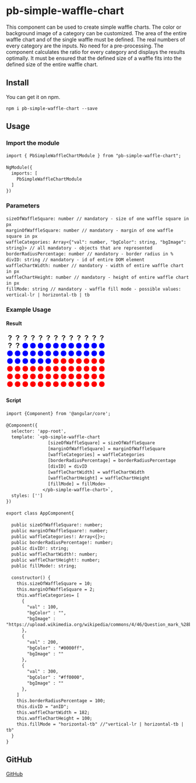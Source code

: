 # pb-simple-waffle-chart

This component can be used to create simple waffle charts. The color or background image of a category can be customized. The area of the entire waffle chart and of the single waffle must be defined. The real numbers of every category are the inputs. No need for a pre-processing. The component calculates the ratio for every category and displays the results optimally. It must be ensured that the defined size of a waffle fits into the defined size of the entire waffle chart.

## Install

You can get it on npm.

```
npm i pb-simple-waffle-chart --save
```

## Usage

### Import the module

```
import { PbSimpleWaffleChartModule } from "pb-simple-waffle-chart";

NgModule({
  imports: [
    PbSimpleWaffleChartModule
  ]
})
```

### Parameters
```
sizeOfWaffleSquare: number // mandatory - size of one waffle square in px
marginOfWaffleSquare: number // mandatory - margin of one waffle square in px
waffleCategories: Array<{"val": number, "bgColor": string, "bgImage": string}> // all mandatory - objects that are represented  
borderRadiusPercentage: number // mandatory - border radius in %
divID: string // mandatory - id of entire DOM element
waffleChartWidth: number // mandatory - width of entire waffle chart in px
waffleChartHeight: number // mandatory - height of entire waffle chart in px
fillMode: string // mandatory - waffle fill mode - possible values: vertical-lr | horizontal-tb | tb

```

### Example Usage

#### Result
![](https://github.com/PHBMB/waffle-chart/blob/master/projects/bamberger-waffle-chart/src/WaffleChartResult.png)


#### Script
```
import {Component} from '@angular/core';

@Component({
  selector: 'app-root',
  template: `<pb-simple-waffle-chart
                [sizeOfWaffleSquare] = sizeOfWaffleSquare
                [marginOfWaffleSquare] = marginOfWaffleSquare
                [waffleCategories] = waffleCategories
                [borderRadiusPercentage] = borderRadiusPercentage
                [divID] = divID
                [waffleChartWidth] = waffleChartWidth
                [waffleChartHeight] = waffleChartHeight
                [fillMode] = fillMode>
              </pb-simple-waffle-chart>`,
  styles: ['']
})

export class AppComponent{

  public sizeOfWaffleSquare!: number;
  public marginOfWaffleSquare!: number;
  public waffleCategories!: Array<{}>;
  public borderRadiusPercentage!: number;
  public divID!: string;
  public waffleChartWidth!: number;
  public waffleChartHeight!: number;
  public fillMode!: string;

  constructor() {
    this.sizeOfWaffleSquare = 10;
    this.marginOfWaffleSquare = 2;
    this.waffleCategories= [
      {
        "val" : 100,
        "bgColor" : "",
        "bgImage" : "https://upload.wikimedia.org/wikipedia/commons/4/46/Question_mark_%28black%29.svg"
      },
      {
        "val" : 200,
        "bgColor" : "#0000ff",
        "bgImage" : ""
      },
      {
        "val" : 300,
        "bgColor" : "#ff0000",
        "bgImage" : ""
      },
    ]
    this.borderRadiusPercentage = 100;
    this.divID = "anID";
    this.waffleChartWidth = 182;
    this.waffleChartHeight = 100;
    this.fillMode = "horizontal-tb" //"vertical-lr | horizontal-tb | tb"
  }
}
```

## GitHub
<a href="https://github.com/PHBMB/waffle-chart">GitHub</a>